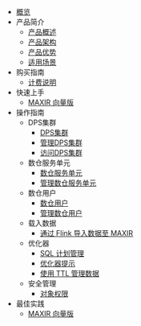 
* [概览](/maxir/README)
* 产品简介
    * [产品概述](/maxir/introduction/overview)
    * [产品架构](/maxir/introduction/architecture)
    * [产品优势](/maxir/introduction/highlights)
    * [适用场景](/maxir/introduction/application-scenarios)
* 购买指南
    * [计费说明](/maxir/buy/charge)
* 快速上手
    * [MAXIR 向量版](/maxir/fast/vector)
* 操作指南
    * DPS集群
      * [DPS集群](/maxir/guides/dps-clusters/dps-clusters)
      * [管理DPS集群](/maxir/guides/dps-clusters/manage-dps-clusters)
      * [访问DPS集群](/maxir/guides/dps-clusters/access-dps-clusters)
    * 数仓服务单元
      * [数仓服务单元](/maxir/guides/dw-service-units/dw-service-units)
      * [管理数仓服务单元](/maxir/guides/dw-service-units/manage-dw-service-units)
    * 数仓用户
      * [数仓用户](/maxir/guides/dw-users/dw-users)
      * [管理数仓用户](/maxir/guides/dw-users/manage-dwusers)
    * 载入数据
      * [通过 Flink 导入数据至 MAXIR](/maxir/guides/load-data/use-flink-to-load)
    * 优化器
      * [SQL 计划管理](/maxir/guides/optimization/sql-plan-management)
      * [优化器提示](/maxir/guides/optimization/optimizer-hints)
      * [使用 TTL 管理数据](/maxir/guides/optimization/ttl)
    * 安全管理
      * [对象权限](/maxir/guides/security/object-privileges)
* 最佳实践
    * [MAXIR 向量版](/maxir/fast/vector)
